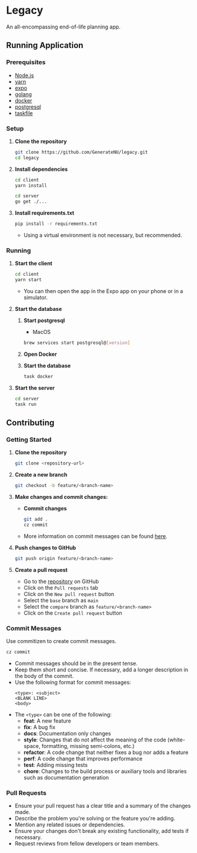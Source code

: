 # Legacy
An all-encompassing end-of-life planning app.

## Running Application

### Prerequisites
- [Node.js](https://nodejs.org/en/)
- [yarn](https://yarnpkg.com/en/)
- [expo](https://expo.io/)
- [golang](https://golang.org/)
- [docker](https://www.docker.com/)
- [postgresql](https://www.postgresql.org/)
- [taskfile](https://taskfile.dev/#/installation?id=installation)

### Setup

1. **Clone the repository**
    ```bash
    git clone https://github.com/GenerateNU/legacy.git
    cd legacy
    ```

2. **Install dependencies**
    ```bash
    cd client
    yarn install

    cd server
    go get ./...
    ```

3. **Install requirements.txt**
    ```bash
    pip install -r requirements.txt
    ```

    * Using a virtual environment is not necessary, but recommended.

### Running

1. **Start the client**
    ```bash
    cd client
    yarn start
    ```

   * You can then open the app in the Expo app on your phone or in a simulator.

2. **Start the database**
    1. **Start postgresql**
        - MacOS
        ```bash
        brew services start postgresql@[version]
        ```

    2. **Open Docker**

    3. **Start the database**
        ```bash
        task docker
        ```

3. **Start the server**
    ```bash
    cd server
    task run
    ```

## Contributing

### Getting Started

1. **Clone the repository**
    ```bash
    git clone <repository-url>
    ```

2. **Create a new branch**
    ```bash
    git checkout -b feature/<branch-name>
    ```

3. **Make changes and commit changes:**

    - **Commit changes**
        ```bash
        git add .
        cz commit
        ```

    * More information on commit messages can be found [here](#commit-messages).

4. **Push changes to GitHub**
    ```bash
    git push origin feature/<branch-name>
    ```

5. **Create a pull request**
    - Go to the [repository](https://github.com/GenerateNU/legacy) on GitHub
    - Click on the `Pull requests` tab
    - Click on the `New pull request` button
    - Select the `base` branch as `main`
    - Select the `compare` branch as `feature/<branch-name>`
    - Click on the `Create pull request` button

### Commit Messages

Use commitizen to create commit messages.

```bash
cz commit
```

- Commit messages should be in the present tense.
- Keep them short and concise. If necessary, add a longer description in the body of the commit.
- Use the following format for commit messages:
    ```
    <type>: <subject>
    <BLANK LINE>
    <body>
    ```
- The `<type>` can be one of the following:
    - **feat**: A new feature
    - **fix**: A bug fix
    - **docs**: Documentation only changes
    - **style**: Changes that do not affect the meaning of the code (white-space, formatting, missing semi-colons, etc.)
    - **refactor**: A code change that neither fixes a bug nor adds a feature
    - **perf**: A code change that improves performance
    - **test**: Adding missing tests
    - **chore**: Changes to the build process or auxiliary tools and libraries such as documentation generation

### Pull Requests

- Ensure your pull request has a clear title and a summary of the changes made.
- Describe the problem you're solving or the feature you're adding.
- Mention any related issues or dependencies.
- Ensure your changes don't break any existing functionality, add tests if necessary.
- Request reviews from fellow developers or team members.
